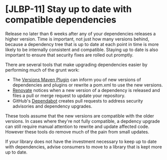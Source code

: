 # [JLBP-11] Stay up to date with compatible dependencies

Release no later than 6 weeks after any of your dependencies
releases a higher version. Time is important, not just how many versions behind,
because a dependency tree that is up to date at each point in time is
more likely to be internally consistent and compatible.
Staying up to date is also important to ensure that security fixes are rolled
out promptly.

There are several tools that make upgrading dependencies easier by performing much of the grunt work:

* The [Versions Maven Plugin](https://www.mojohaus.org/versions-maven-plugin/)
  can inform you of new versions of dependencies and plugins or rewrite a
  pom.xml to use the new versions.
* [Renovate](https://renovate.whitesourcesoftware.com/) notices when a new version of a dependency is released and files a pull or merge request to update your repository.
* GitHub's [Dependabot](https://dependabot.com/) creates pull requests to address security advisories and dependency upgrades.

These tools assume that the new versions are compatible with the older versions. In cases where they're not fully compatible, a depdency upgrade can still require manual attention to rewrite and update affected code. However these tools do remove much of the pain from small updates.

If your library does not have the investment necessary to keep up to date with
dependencies, advise consumers to move to a library that is kept more up to
date.
